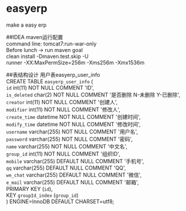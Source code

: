 # easyerp
make a easy erp

##IDEA  maven运行配置  
command line: tomcat7:run-war-only  
Before lunch -> run maven goal  
clean install -Dmaven.test.skip -U  
runner -XX:MaxPermSize=256m -Xms256m -Xmx1536m

##表结构设计
用户表easyerp_user_info  
CREATE TABLE `easyerp_user_info` (  
  `id` int(11) NOT NULL COMMENT 'ID',  
  `is_deleted` char(2) NOT NULL COMMENT '是否删除 N-未删除 Y-已删除',  
  `creator` int(11) NOT NULL COMMENT '创建人',  
  `modifier` int(11) NOT NULL COMMENT '修改人',  
  `create_time` datetime NOT NULL COMMENT '创建时间',  
  `modify_time` datetime NOT NULL COMMENT '修改时间',  
  `username` varchar(255) NOT NULL COMMENT '用户名',  
  `password` varchar(255) NOT NULL COMMENT '密码',  
  `name` varchar(255) NOT NULL COMMENT '中文名',  
  `group_id` int(11) NOT NULL COMMENT '组织ID',  
  `mobile` varchar(255) DEFAULT NULL COMMENT '手机号',  
  `qq` varchar(255) DEFAULT NULL COMMENT 'QQ',  
  `we_chat` varchar(255) DEFAULT NULL COMMENT '微信',  
  `e_mail` varchar(255) DEFAULT NULL COMMENT '邮箱',  
  PRIMARY KEY (`id`),  
  KEY `groupId_index` (`group_id`)  
) ENGINE=InnoDB DEFAULT CHARSET=utf8;